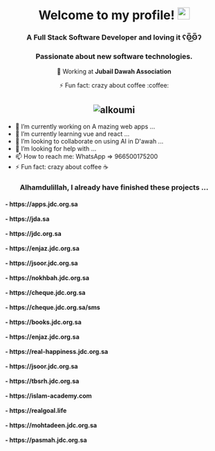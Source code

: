 <h1 align="center">
  Welcome to my profile!
  <img src="https://media.giphy.com/media/hvRJCLFzcasrR4ia7z/giphy.gif" width="28">
</h1>

<h3 align="center">A Full Stack Software Developer and loving it ʕʘ̅͜ʘ̅ʔ </h3>
<h3 align="center">Passionate about new software technologies. </h3>


<p align="center"> 💼 Working at <strong>Jubail Dawah Association</strong> </p> 
<p align="center"> ⚡ Fun fact: crazy about coffee :coffee: </p>
<h2 align="center"><img src="https://komarev.com/ghpvc/?username=alkoumi&label=Profile%20views&color=0e75b6&style=flat" alt="alkoumi"/></h2>


<!--
**alkoumi/alkoumi** is a ✨ _special_ ✨ repository because its `README.md` (this file) appears on your GitHub profile.

Here are some ideas to get you started:
-->
- 🔭 I’m currently working on A mazing web apps ...
- 🌱 I’m currently learning vue and react ...
- 👯 I’m looking to collaborate on using AI in D'awah ...
- 🤔 I’m looking for help with ...
- 📫 How to reach me: WhatsApp => 966500175200
- ⚡ Fun fact: crazy about coffee :coffee:


<h3 align="center">Alhamdulillah, I already have finished these projects ...</h3>
<h4>
- https://apps.jdc.org.sa <br><br>
- https://jda.sa <br><br>
- https://jdc.org.sa <br><br>
- https://enjaz.jdc.org.sa <br><br>
- https://jsoor.jdc.org.sa <br><br>
- https://nokhbah.jdc.org.sa <br><br>
- https://cheque.jdc.org.sa <br><br>
- https://cheque.jdc.org.sa/sms <br><br>
- https://books.jdc.org.sa <br><br>
- https://enjaz.jdc.org.sa <br><br>
- https://real-happiness.jdc.org.sa <br><br>
- https://jsoor.jdc.org.sa <br><br>
- https://tbsrh.jdc.org.sa <br><br>
- https://islam-academy.com <br><br>
- https://realgoal.life <br><br>
- https://mohtadeen.jdc.org.sa <br><br>
- https://pasmah.jdc.org.sa <br><br>
</h4>


